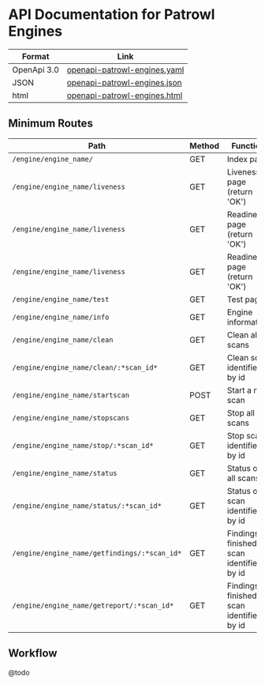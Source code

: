 # API Documentation for Patrowl Engines
| Format        | Link        |
| ------------- |-------------|
| OpenApi 3.0   | [openapi-patrowl-engines.yaml](openapi-patrowl-engines.yaml) |
| JSON          | [openapi-patrowl-engines.json](openapi-patrowl-engines.json) |
| html          | [openapi-patrowl-engines.html](openapi-patrowl-engines.html) |


## Minimum Routes
| Path        | Method | Function |
| ------------- |----|-------------|
| ```/engine/engine_name/``` | GET | Index page |
| ```/engine/engine_name/liveness``` | GET | Liveness page (return 'OK') |
| ```/engine/engine_name/liveness``` | GET | Readiness page (return 'OK') |
| ```/engine/engine_name/liveness``` | GET | Readiness page (return 'OK') |
| ```/engine/engine_name/test``` | GET | Test page |
| ```/engine/engine_name/info``` | GET | Engine information |
| ```/engine/engine_name/clean``` | GET | Clean all scans |
| ```/engine/engine_name/clean/:*scan_id*``` | GET | Clean scan identified by id |
| ```/engine/engine_name/startscan``` | POST | Start a new scan |
| ```/engine/engine_name/stopscans``` | GET | Stop all scans |
| ```/engine/engine_name/stop/:*scan_id*``` | GET | Stop scan identified by id |
| ```/engine/engine_name/status``` | GET | Status of all scans |
| ```/engine/engine_name/status/:*scan_id*``` | GET | Status of scan identified by id |
| ```/engine/engine_name/getfindings/:*scan_id*``` | GET | Findings of finished scan identified by id |
| ```/engine/engine_name/getreport/:*scan_id*``` | GET | Findings of finished scan identified by id |


## Workflow
@todo
